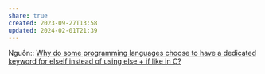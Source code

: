 ```yaml
---
share: true
created: 2023-09-27T13:58
updated: 2024-02-01T21:39
---
```

Nguồn:: [Why do some programming languages choose to have a dedicated keyword for elseif instead of using else + if like in C?](https://langdev.stackexchange.com/q/9/223)
